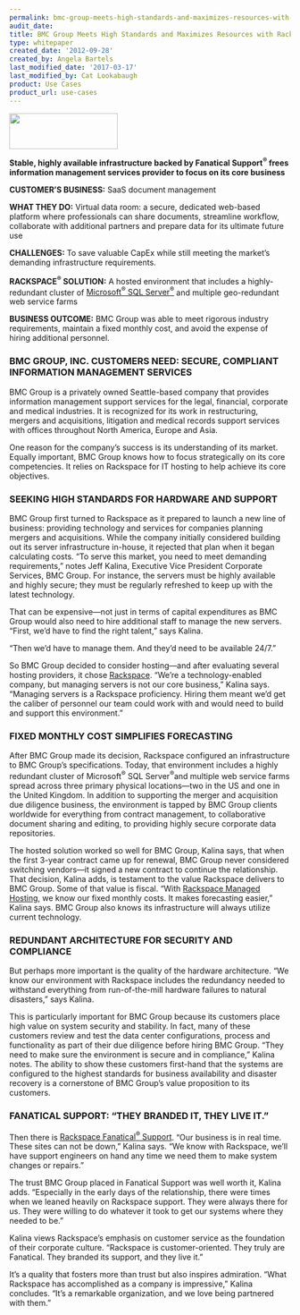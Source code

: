 ```yaml
---
permalink: bmc-group-meets-high-standards-and-maximizes-resources-with-rackspace/
audit_date:
title: BMC Group Meets High Standards and Maximizes Resources with Rackspace
type: whitepaper
created_date: '2012-09-28'
created_by: Angela Bartels
last_modified_date: '2017-03-17'
last_modified_by: Cat Lookabaugh
product: Use Cases
product_url: use-cases
---
```


<a href="http://bmcgroup.com/">
   <img src="{% asset_path use-cases/bmc-group-meets-high-standards-and-maximizes-resources-with-rackspace/bmcgroup_logo.png %}" width="194" height="64" />
</a>

**Stable, highly available infrastructure backed by Fanatical Support<sup>&reg;</sup>
frees information management services provider to focus on its core
business**

**CUSTOMER’S BUSINESS:** SaaS document management

**WHAT THEY DO:** Virtual data room: a secure, dedicated web-based
platform where professionals can share documents, streamline workflow,
collaborate with additional partners and prepare data for its ultimate
future use

**CHALLENGES:** To save valuable CapEx while still meeting the market’s
demanding infrastructure requirements.

**RACKSPACE<sup>&reg;</sup> SOLUTION:** A hosted environment that includes a
highly-redundant cluster of [Microsoft<sup>&reg;</sup> SQL
Server<sup>&reg;</sup>](http://www.rackspace.com/managed_hosting/services/database/mssql/)
and multiple geo-redundant web service farms

**BUSINESS OUTCOME:** BMC Group was able to meet rigorous industry
requirements, maintain a fixed monthly cost, and avoid the expense of
hiring additional personnel.

### BMC GROUP, INC. CUSTOMERS NEED: SECURE, COMPLIANT INFORMATION MANAGEMENT SERVICES

BMC Group is a privately owned Seattle-based company that provides
information management support services for the legal, financial,
corporate and medical industries. It is recognized for its work in
restructuring, mergers and acquisitions, litigation and medical records
support services with offices throughout North America, Europe and
Asia.

One reason for the company’s success is its understanding of its market.
Equally important, BMC Group knows how to focus strategically on its
core competencies. It relies on Rackspace for IT hosting to help achieve
its core objectives.

### SEEKING HIGH STANDARDS FOR HARDWARE AND SUPPORT

BMC Group first turned to Rackspace as it prepared to launch a new line
of business: providing technology and services for companies planning
mergers and acquisitions. While the company initially considered
building out its server infrastructure in-house, it rejected that plan
when it began calculating costs. “To serve this market, you need to meet
demanding requirements,” notes Jeff Kalina, Executive Vice President
Corporate Services, BMC Group. For instance, the servers must be highly
available and highly secure; they must be regularly refreshed to keep up
with the latest technology.

That can be expensive—not just in terms of capital expenditures as BMC
Group would also need to hire additional staff to manage the new
servers. “First, we’d have to find the right talent,” says Kalina.

“Then we’d have to manage them. And they’d need to be available 24/7.”

So BMC Group decided to consider hosting—and after evaluating several
hosting providers, it chose [Rackspace](http://www.rackspace.com/).
“We’re a technology-enabled company, but managing servers is not our
core business,” Kalina says. “Managing servers is a Rackspace
proficiency. Hiring them meant we’d get the caliber of personnel our
team could work with and would need to build and support this
environment.”

### FIXED MONTHLY COST SIMPLIFIES FORECASTING

After BMC Group made its decision, Rackspace configured an
infrastructure to BMC Group’s specifications. Today, that environment
includes a highly redundant cluster of Microsoft<sup>&reg;</sup> SQL
Server<sup>&reg;</sup>and multiple web service farms spread across three
primary physical locations—two in the US and one in the United Kingdom. In
addition to supporting the merger and acquisition due diligence business, the
environment is tapped by BMC Group clients worldwide for everything from
contract management, to collaborative document sharing and editing, to
providing highly secure corporate data repositories.

The hosted solution worked so well for BMC Group, Kalina says, that
when the first 3-year contract came up for renewal, BMC Group never
considered switching vendors—it signed a new contract to continue the
relationship. That decision, Kalina adds, is testament to the value
Rackspace delivers to BMC Group. Some of that value is fiscal. “With
[Rackspace Managed Hosting](http://www.rackspace.com/managed_hosting/),
we know our fixed monthly costs. It makes forecasting easier,” Kalina
says. BMC Group also knows its infrastructure will always utilize
current technology.

### REDUNDANT ARCHITECTURE FOR SECURITY AND COMPLIANCE

But perhaps more important is the quality of the hardware architecture.
“We know our environment with Rackspace includes the redundancy needed
to withstand everything from run-of-the-mill hardware failures to
natural disasters,” says Kalina.

This is particularly important for BMC Group because its customers place
high value on system security and stability. In fact, many of these
customers review and test the data center configurations, process and
functionality as part of their due diligence before hiring BMC Group.
“They need to make sure the environment is secure and in compliance,”
Kalina notes. The ability to show these customers first-hand that the
systems are configured to the highest standards for business
availability and disaster recovery is a cornerstone of BMC Group’s value
proposition to its customers.

### FANATICAL SUPPORT: “THEY BRANDED IT, THEY LIVE IT.”

Then there is [Rackspace Fanatical<sup>&reg;</sup>
Support](http://www.rackspace.com/whyrackspace/support/). “Our business
is in real time. These sites can not be down,” Kalina says. “We know
with Rackspace, we’ll have support engineers on hand any time we need
them to make system changes or repairs.”

The trust BMC Group placed in Fanatical Support was well worth it,
Kalina adds. “Especially in the early days of the relationship, there
were times when we leaned heavily on Rackspace support. They were always
there for us. They were willing to do whatever it took to get our
systems where they needed to be.”

Kalina views Rackspace’s emphasis on customer service as the foundation
of their corporate culture. “Rackspace is customer-oriented. They truly
are Fanatical. They branded its support, and they live it.”

It’s a quality that fosters more than trust but also inspires
admiration. “What Rackspace has accomplished as a company is
impressive,” Kalina concludes. “It’s a remarkable organization, and we
love being partnered with them.”
